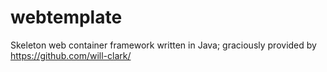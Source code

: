 webtemplate
===========

Skeleton web container framework written in Java; graciously provided by https://github.com/will-clark/
